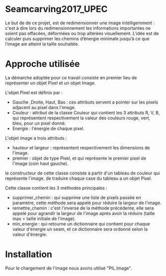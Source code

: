 # Seamcarving2017_UPEC
Le but de de ce projet, est de redimensionner une image intelligemment : c'est à dire lors du redimensionnement les informations importantes ne soient pas effacées, déformées ou trop altérées visuellement.
L'idée est de calculer puis supprimer les chemins d’énergie minimale jusqu’à ce que l’image aie atteint la taille souhaitée.
# Approche utilisée
La démarche adoptée pour ce travail consiste en premier lieu de représenter un objet Pixel et un objet Image.

L'objet Pixel est définis par :

 - Gauche ,Droite, Haut, Bas : ces attributs servent a pointer sur les pixels adjacent au pixel dans l'image.
 - Couleur : attribut de la classe Couleur qui contient les 3 attributs R, V, B, qui représentent respectivement la valeur des couleurs rouge, vert, bleu, pour un pixel donné.
 - Energie : l'énergie de chaque pixel. 

L'objet image a trois attributs :

 - hauteur et largeur : représentent respectivement les dimensions de l'image.
 - premier : objet de type Pixel, et qui représente le premier pixel de l'image (coin haut gauche).

le constructeur de cette classe consiste à partir d'un tableau de couleur qui représente l'image, de traduire chaque case du tableau a un objet Pixel.

Cette classe contient les 3 méthodes principales :

 - supprimer_chemin : qui supprime une liste de pixels passée en paramètre, cette méthode sera appelé pour réduire la largeur de l'image.
 - remettre_chemin : c'est l'inverse de la méthode précédente, elle sera appelé pour agrandir la largeur de l'image après avoir la réduire (taille max = taille initiale de l'image).
 - min_energie : qui retourne un dictionnaire qui contient pour chaque valeur d'énergie un seam, et ce dictionnaire sera ordonné selon la valeur d'énergie. 
 



# Installation 
 Pour le chargement de l'image nous avons utilisé "PIL.Image".
<!--stackedit_data:
eyJoaXN0b3J5IjpbMTMzNzI2ODM5N119
-->
